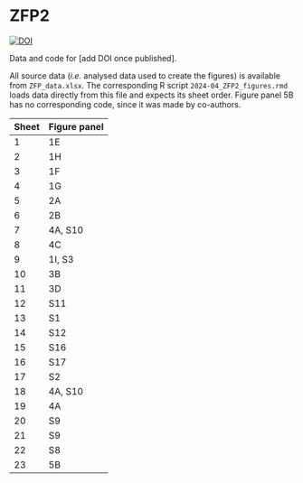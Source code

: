 # ZFP2

[![DOI](https://zenodo.org/badge/900957841.svg)](https://doi.org/10.5281/zenodo.14342515)

Data and code for [add DOI once published].

All source data (*i.e.* analysed data used to create the figures) is available from `ZFP_data.xlsx`. 
The corresponding R script `2024-04_ZFP2_figures.rmd` loads data directly from this file and expects its sheet order.
Figure panel 5B has no corresponding code, since it was made by co-authors.

Sheet|Figure panel
-----|------------
1    |1E
2    |1H
3    |1F
4    |1G
5    |2A
6    |2B
7    |4A, S10
8    |4C
9    |1I, S3
10   |3B
11   |3D
12   |S11
13   |S1
14   |S12
15   |S16
16   |S17
17   |S2
18   |4A, S10
19   |4A
20   |S9
21   |S9
22   |S8
23   |5B


